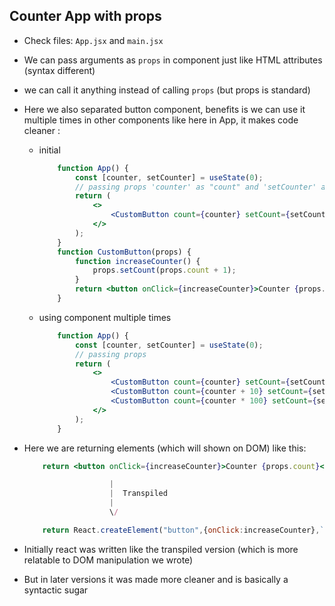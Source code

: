 ## Counter App with props

- Check files: `App.jsx` and `main.jsx`
- We can pass arguments as `props` in component just like HTML attributes (syntax different)
- we can call it anything instead of calling `props` (but props is standard)
- Here we also separated button component, benefits is we can use it multiple times in other components like here in App, it makes code cleaner :
  - initial
    ```jsx
        function App() {
            const [counter, setCounter] = useState(0);
            // passing props 'counter' as "count" and 'setCounter' as "setCount"
            return (
                <>
                    <CustomButton count={counter} setCount={setCounter} />
                </>
            );
        }
        function CustomButton(props) {
            function increaseCounter() {
                props.setCount(props.count + 1);
            }
            return <button onClick={increaseCounter}>Counter {props.count}</button>;
        }
    ```
  - using component multiple times
    ```jsx
        function App() {
            const [counter, setCounter] = useState(0);
            // passing props
            return (
                <>
                    <CustomButton count={counter} setCount={setCounter} />
                    <CustomButton count={counter + 10} setCount={setCounter} />
                    <CustomButton count={counter * 100} setCount={setCounter} />
                </>
            );
        }
    ```

- Here we are returning elements (which will shown on DOM) like this:
    ```jsx
        return <button onClick={increaseCounter}>Counter {props.count}</button>; // Modern way

                       |
                       |  Transpiled
                       |
                       \/

        return React.createElement("button",{onClick:increaseCounter},`Counter ${props.count}`) // Old way
    ``` 
- Initially react was written like the transpiled version (which is more relatable to DOM manipulation we wrote)
- But in later versions it was made more cleaner and is basically a syntactic sugar